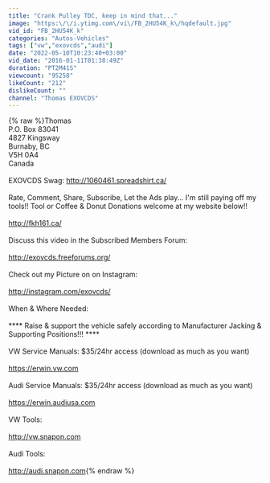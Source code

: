```yaml
---
title: "Crank Pulley TDC, keep in mind that..."
image: "https:\/\/i.ytimg.com\/vi\/FB_2HU54K_k\/hqdefault.jpg"
vid_id: "FB_2HU54K_k"
categories: "Autos-Vehicles"
tags: ["vw","exovcds","audi"]
date: "2022-05-10T10:23:40+03:00"
vid_date: "2016-01-11T01:38:49Z"
duration: "PT2M41S"
viewcount: "95258"
likeCount: "212"
dislikeCount: ""
channel: "Thomas EXOVCDS"
---
```

{% raw %}Thomas<br />P.O. Box 83041<br />4827 Kingsway<br />Burnaby, BC<br />V5H 0A4<br />Canada<br /><br />EXOVCDS Swag: <a rel="nofollow" target="blank" href="http://1060461.spreadshirt.ca/">http://1060461.spreadshirt.ca/</a><br /><br />Rate, Comment, Share, Subscribe, Let the Ads play... I'm still paying off my tools!! Tool or Coffee &amp; Donut Donations welcome at my website below!!<br /><br /><a rel="nofollow" target="blank" href="http://fkh161.ca/">http://fkh161.ca/</a><br /><br />Discuss this video in the Subscribed Members Forum:<br /><br /><a rel="nofollow" target="blank" href="http://exovcds.freeforums.org/">http://exovcds.freeforums.org/</a><br /><br />Check out my Picture on on Instagram:<br /><br /><a rel="nofollow" target="blank" href="http://instagram.com/exovcds/">http://instagram.com/exovcds/</a><br /><br />When &amp; Where Needed:<br /><br />**** Raise &amp; support the vehicle safely according to Manufacturer Jacking &amp; Supporting Positions!!! ****<br /><br />VW Service Manuals: $35/24hr access (download as much as you want)<br /><br /><a rel="nofollow" target="blank" href="https://erwin.vw.com">https://erwin.vw.com</a><br /><br />Audi Service Manuals:  $35/24hr access (download as much as you want)<br /><br /><a rel="nofollow" target="blank" href="https://erwin.audiusa.com">https://erwin.audiusa.com</a><br /><br />VW Tools:<br /><br /><a rel="nofollow" target="blank" href="http://vw.snapon.com">http://vw.snapon.com</a><br /><br />Audi Tools:<br /><br /><a rel="nofollow" target="blank" href="http://audi.snapon.com">http://audi.snapon.com</a>{% endraw %}
